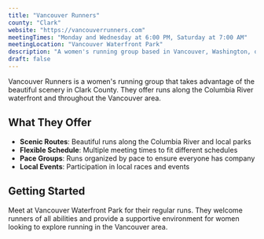 ```yaml
---
title: "Vancouver Runners"
county: "Clark"
website: "https://vancouverrunners.com"
meetingTimes: "Monday and Wednesday at 6:00 PM, Saturday at 7:00 AM"
meetingLocation: "Vancouver Waterfront Park"
description: "A women's running group based in Vancouver, Washington, offering scenic runs along the Columbia River and throughout Clark County."
draft: false
---
```


Vancouver Runners is a women's running group that takes advantage of the beautiful scenery in Clark County. They offer runs along the Columbia River waterfront and throughout the Vancouver area.

## What They Offer

- **Scenic Routes**: Beautiful runs along the Columbia River and local parks
- **Flexible Schedule**: Multiple meeting times to fit different schedules
- **Pace Groups**: Runs organized by pace to ensure everyone has company
- **Local Events**: Participation in local races and events

## Getting Started

Meet at Vancouver Waterfront Park for their regular runs. They welcome runners of all abilities and provide a supportive environment for women looking to explore running in the Vancouver area.
